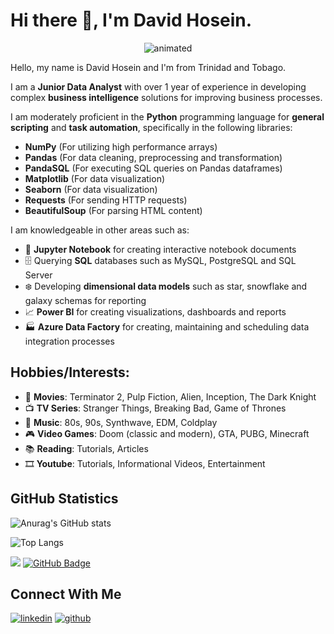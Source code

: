# Hi there 👋, I'm David Hosein.

<p align="center">
  <img src="https://media.giphy.com/media/qgQUggAC3Pfv687qPC/giphy.gif" alt="animated" />
</p>

Hello, my name is David Hosein and I'm from Trinidad and Tobago. 

I am a **Junior Data Analyst** with over 1 year of experience in developing complex **business intelligence** solutions for improving business processes.

I am moderately proficient in the **Python** programming language for **general scripting** and **task automation**, specifically in the following libraries:

* **NumPy** (For utilizing high performance arrays)
* **Pandas** (For data cleaning, preprocessing and transformation)
* **PandaSQL** (For executing SQL queries on Pandas dataframes)
* **Matplotlib** (For data visualization)
* **Seaborn** (For data visualization)
* **Requests** (For sending HTTP requests)
* **BeautifulSoup** (For parsing HTML content)

I am knowledgeable in other areas such as:

* 📓 **Jupyter Notebook** for creating interactive notebook documents
* 🗄 Querying **SQL** databases such as MySQL, PostgreSQL and SQL Server
* ❄️ Developing **dimensional data models** such as star, snowflake and galaxy schemas for reporting
* 📈 **Power BI** for creating visualizations, dashboards and reports
* 🏭 **Azure Data Factory** for creating, maintaining and scheduling data integration processes

## Hobbies/Interests:
* 🎥 **Movies**: Terminator 2, Pulp Fiction, Alien, Inception, The Dark Knight
* 📺 **TV Series**: Stranger Things, Breaking Bad, Game of Thrones
* 🎵 **Music**: 80s, 90s, Synthwave, EDM, Coldplay
* 🎮 **Video Games**: Doom (classic and modern), GTA, PUBG, Minecraft
* 📚 **Reading**: Tutorials, Articles
* 🎞 **Youtube**: Tutorials, Informational Videos, Entertainment
 
## GitHub Statistics

![Anurag's GitHub stats](https://github-readme-stats.vercel.app/api?username=davidehosein&theme=transparent&show_icons=true)

![Top Langs](https://github-readme-stats.vercel.app/api/top-langs/?username=davidehosein&layout=compact)

![](https://komarev.com/ghpvc/?username=davidehosein&color=brightgreen)
<a href="https://github.com/davidehosein?tab=followers"><img src="https://img.shields.io/github/followers/davidehosein?label=Followers&style=social" alt="GitHub Badge"></a>

## Connect With Me

[![linkedin](https://github.com/shikhar1020jais1/Git-Social/blob/master/Icons/LinkedIn.png (LinkedIn))][1]
[![github](https://github.com/shikhar1020jais1/Git-Social/blob/master/Icons/Github.png (Github))][2]

[1]: https://www.linkedin.com/in/davidehosein
[2]: https://www.github.com/davidehosein
